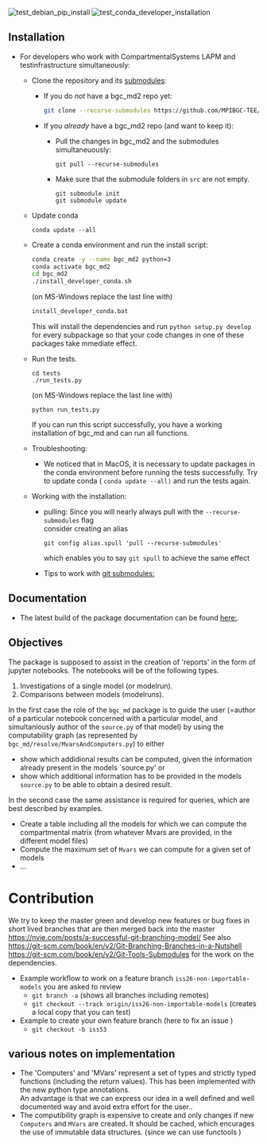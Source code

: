 ![test_debian_pip_install](https://github.com/MPIBGC-TEE/bgc_md2/workflows/test_debian_pip_install/badge.svg)
![test_conda_developer_installation](https://github.com/MPIBGC-TEE/bgc_md2/workflows/test_conda_developer_installation/badge.svg)
## Installation

* For developers who work with CompartmentalSystems LAPM and testinfrastructure simultaneously: 
   * Clone the repository and its [submodules](https://git-scm.com/book/en/v2/Git-Tools-Submodules):
     * If you do *not* have a bgc_md2 repo yet:
       ```bash
       git clone --recurse-submodules https://github.com/MPIBGC-TEE/bgc_md2.git
       ```
       
     * If you *already* have a bgc_md2 repo (and want to keep it):
        * Pull the changes in bgc_md2 and the submodules simultaneuously:
          ```
          git pull --recurse-submodules
          ```
        * Make sure that the submodule folders in `src` are not empty. 
          ```
          git submodule init
          git submodule update
          ```
   * Update conda
     ```
     conda update --all
     ```
   * Create a conda environment and run the install script:
     ```bash 
     conda create -y --name bgc_md2 python=3
     conda activate bgc_md2
     cd bgc_md2
     ./install_developer_conda.sh 
     ```
     (on MS-Windows replace the last line with)
     ```bash
     install_developer_conda.bat 
     ```
     This will install the dependencies and run ```python setup.py develop``` for every subpackage so that your code changes 
     in one of these packages take mmediate effect.
     
   * Run the tests.
      ```
      cd tests
      ./run_tests.py
      ```
     (on MS-Windows replace the last line with)
     ```
     python run_tests.py
     ```
      If you can run this script successfully, you have a working installation of bgc_md and can run all functions. 
  
   * Troubleshooting:
      * We noticed that in MacOS, it is necessary to update packages in the conda environment before running the tests successfully.
        Try to update conda ( ```conda update --all)``` and run the tests again.
        
   * Working with the installation:
      * pulling:
        Since you will nearly always pull with the ```--recurse-submodules``` flag   
        consider creating an alias
        ```
        git config alias.spull 'pull --recurse-submodules'
        ```
        which enables you to say  ```git spull``` to achieve the same effect
        
      * Tips to work with [git submodules:](https://git-scm.com/book/en/v2/Git-Tools-Submodules)
   

## Documentation
* The latest build of the package documentation can be found [here:](https://mpibgc-tee.github.io/bgc_md2/).


## Objectives
The package is supposed to assist in the creation of 'reports' in the form of jupyter notebooks.
The notebooks will be of the following types.
1. Investigations of a single model (or modelrun).
1. Comparisons between models (modelruns).

In the first case the role of the `bgc_md` package is to guide the user (=author of a particular notebook concerned with a particular model, and simultaniously author of the `source.py` of that model) by using the computability graph (as represented by `bgc_md/resolve/MvarsAndComputers.py`) to either
* show which addidional results can be computed, given the information already present in the models `source.py' or
* show which additional information has to be provided in the models `source.py` to be able to obtain a desired result.

In the second case the same assistance is required for queries, which are best described by examples. 
* Create a table including all the models for which we can compute the compartmental matrix (from whatever Mvars are provided, in the different model files)
* Compute the maximum set of `Mvars` we can compute for a given set of models
* ...

# Contribution
We try to keep the master green and develop new features or bug fixes in short lived branches that are then 
merged back into the master https://nvie.com/posts/a-successful-git-branching-model/
See also https://git-scm.com/book/en/v2/Git-Branching-Branches-in-a-Nutshell
https://git-scm.com/book/en/v2/Git-Tools-Submodules for the work on the dependencies.

* Example workflow to work on a feature branch `iss26-non-importable-models` you are asked to review 
  * `git branch -a` (shows all branches including remotes)
  * `git checkout --track origin/iss26-non-importable-models` (creates a local copy that you can test)
* Example to create your own feature branch (here to fix an issue )
  * `git checkout -b iss53`

## various notes on implementation

* The 'Computers' and 'MVars' represent a set of types and strictly typed
  functions (including the return values).
  This has been implemented with the new python type annotations.  
  An advantage is that we can express our
  idea in a well defined and well documented way and avoid extra effort for the
  user..  
* The computibility graph is expensive to create and only changes if new
  `Computers` and `MVars` are created.  It should be cached, which encurages
  the use of immutable data structures. (since we can use functools )

   


